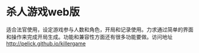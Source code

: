 杀人游戏web版
==========

适合法官使用，设定游戏参与人数和角色，开局和记录使用。力求通过简单的界面和操作来完成开局生成。功能和兼容性方面还有很多功能要做。访问地址 http://pelick.github.io/killergame
